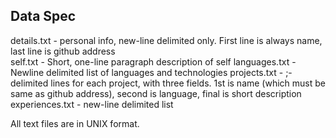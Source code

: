 Data Spec
---------

details.txt - personal info, new-line delimited only. First line is always name, last line is github address  
self.txt - Short, one-line paragraph description of self
languages.txt - Newline delimited list of languages and technologies 
projects.txt - ;-delimited lines for each project, with three fields. 1st is name (which must be same as github address), second is language, final is short description  
experiences.txt - new-line delimited list  

All text files are in UNIX format.
